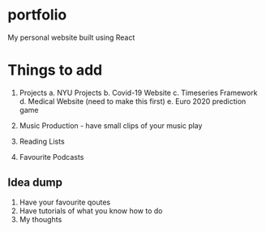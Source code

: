 # portfolio
My personal website built using React

# Things to add

1. Projects
  a. NYU Projects
  b. Covid-19 Website
  c. Timeseries Framework
  d. Medical Website (need to make this first)
  e. Euro 2020 prediction game 
  
2. Music Production - have small clips of your music play

3. Reading Lists

4. Favourite Podcasts

## Idea dump

1. Have your favourite qoutes 
2. Have tutorials of what you know how to do
3. My thoughts 

